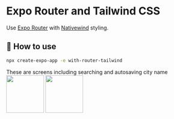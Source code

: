 # Expo Router and Tailwind CSS

Use [Expo Router](https://docs.expo.dev/router/introduction/) with [Nativewind](https://www.nativewind.dev/v4/overview/) styling.

## 🚀 How to use

```sh
npx create-expo-app -e with-router-tailwind
```

These are screens including searching and autosaving city name
<img src="https://github.com/user-attachments/assets/6128dbb8-302a-468c-b053-b01ca24eda75" width="100">
<img src="https://github.com/user-attachments/assets/6349809a-bc29-4a5b-9cec-069f8289a21d" width="100" >
